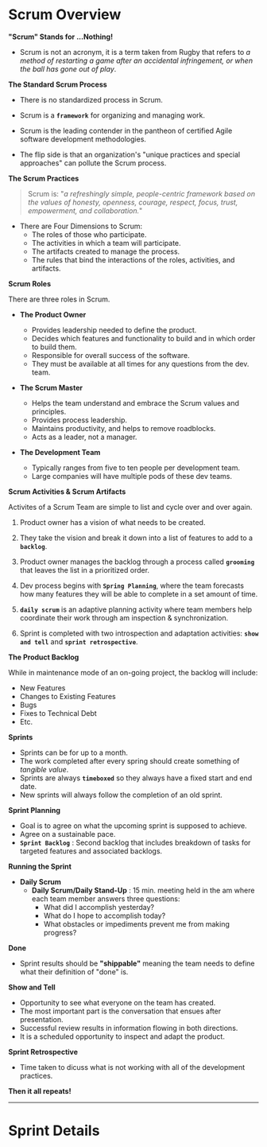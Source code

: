 # **Scrum Overview**

**"Scrum" Stands for ...Nothing!**

- Scrum is not an acronym, it is a term taken from Rugby that refers to _a method of restarting a game after an accidental infringement, or when the ball has gone out of play_.

**The Standard Scrum Process**

- There is no standardized process in Scrum.

- Scrum is a **`framework`** for organizing and managing work.

- Scrum is the leading contender in the pantheon of certified Agile software development methodologies.

- The flip side is that an organization's "unique practices and special approaches" can pollute the Scrum process.

**The Scrum Practices**

> Scrum is: "_a refreshingly simple, people-centric framework based on the values of honesty, openness, courage, respect, focus, trust, empowerment, and collaboration._"

- There are Four Dimensions to Scrum:
  - The roles of those who participate.
  - The activities in which a team will participate.
  - The artifacts created to manage the process.
  - The rules that bind the interactions of the roles, activities, and artifacts.

**Scrum Roles**

There are three roles in Scrum.

- **The Product Owner**

  - Provides leadership needed to define the product.
  - Decides which features and functionality to build and in which order to build them.
  - Responsible for overall success of the software.
  - They must be available at all times for any questions from the dev. team.

- **The Scrum Master**

  - Helps the team understand and embrace the Scrum values and principles.
  - Provides process leadership.
  - Maintains productivity, and helps to remove roadblocks.
  - Acts as a leader, not a manager.

- **The Development Team**
  - Typically ranges from five to ten people per development team.
  - Large companies will have multiple pods of these dev teams.

**Scrum Activities & Scrum Artifacts**

Activites of a Scrum Team are simple to list and cycle over and over again.

1. Product owner has a vision of what needs to be created.

2. They take the vision and break it down into a list of features to add to a **`backlog`**.

3. Product owner manages the backlog through a process called **`grooming`** that leaves the list in a prioritized order.

4. Dev process begins with **`Spring Planning`**, where the team forecasts how many features they will be able to complete in a set amount of time.

5. **`daily scrum`** is an adaptive planning activity where team members help coordinate their work through am inspection & synchronization.

6. Sprint is completed with two introspection and adaptation activities: **`show and tell`** and **`sprint retrospective`**.

**The Product Backlog**

While in maintenance mode of an on-going project, the backlog will include:

- New Features
- Changes to Existing Features
- Bugs
- Fixes to Technical Debt
- Etc.

**Sprints**

- Sprints can be for up to a month.
- The work completed after every spring should create something of _tangible value_.
- Sprints are always **`timeboxed`** so they always have a fixed start and end date.
- New sprints will always follow the completion of an old sprint.

**Sprint Planning**

- Goal is to agree on what the upcoming sprint is supposed to achieve.
- Agree on a sustainable pace.
- **`Sprint Backlog`** : Second backlog that includes breakdown of tasks for targeted features and associated backlogs.

**Running the Sprint**

- **Daily Scrum**
  - **Daily Scrum/Daily Stand-Up** : 15 min. meeting held in the am where each team member answers three questions:
    - What did I accomplish yesterday?
    - What do I hope to accomplish today?
    - What obstacles or impediments prevent me from making progress?

**Done**

- Sprint results should be **"shippable"** meaning the team needs to define what their definition of "done" is.

**Show and Tell**

- Opportunity to see what everyone on the team has created.
- The most important part is the conversation that ensues after presentation.
- Successful review results in information flowing in both directions.
- It is a scheduled opportunity to inspect and adapt the product.

**Sprint Retrospective**

- Time taken to dicuss what is not working with all of the development practices.

**Then it all repeats!**

---

# **Sprint Details**
